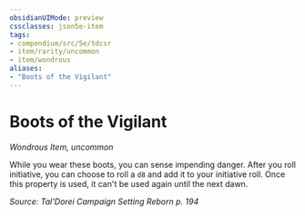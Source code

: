```yaml
---
obsidianUIMode: preview
cssclasses: json5e-item
tags:
- compendium/src/5e/tdcsr
- item/rarity/uncommon
- item/wondrous
aliases: 
- "Boots of the Vigilant"
---
```

# Boots of the Vigilant
*Wondrous Item, uncommon*  


While you wear these boots, you can sense impending danger. After you roll initiative, you can choose to roll a `d8` and add it to your initiative roll. Once this property is used, it can't be used again until the next dawn.

*Source: Tal'Dorei Campaign Setting Reborn p. 194*